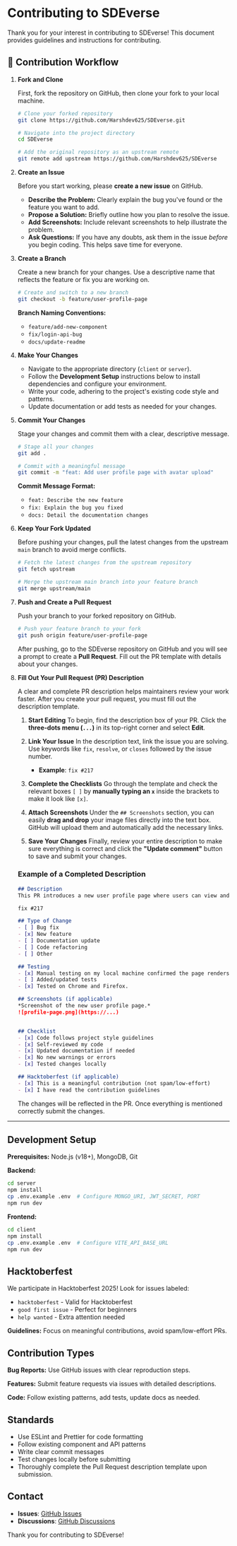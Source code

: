 # Contributing to SDEverse

Thank you for your interest in contributing to SDEverse! This document provides guidelines and instructions for contributing.

## 🔄 Contribution Workflow

1.  **Fork and Clone**

    First, fork the repository on GitHub, then clone your fork to your local machine.

    ```bash
    # Clone your forked repository
    git clone https://github.com/Harshdev625/SDEverse.git

    # Navigate into the project directory
    cd SDEverse

    # Add the original repository as an upstream remote
    git remote add upstream https://github.com/Harshdev625/SDEverse
    ```

2. **Create an Issue**

    Before you start working, please **create a new issue** on GitHub.
    * **Describe the Problem:** Clearly explain the bug you've found or the feature you want to add.
    * **Propose a Solution:** Briefly outline how you plan to resolve the issue.
    * **Add Screenshots:** Include relevant screenshots to help illustrate the problem.
    * **Ask Questions:** If you have any doubts, ask them in the issue *before* you begin coding. This helps save time for everyone.


3.  **Create a Branch**

    Create a new branch for your changes. Use a descriptive name that reflects the feature or fix you are working on.

    ```bash
    # Create and switch to a new branch
    git checkout -b feature/user-profile-page
    ```

    **Branch Naming Conventions:**
    * `feature/add-new-component`
    * `fix/login-api-bug`
    * `docs/update-readme`

4.  **Make Your Changes**

    * Navigate to the appropriate directory (`client` or `server`).
    * Follow the **Development Setup** instructions below to install dependencies and configure your environment.
    * Write your code, adhering to the project's existing code style and patterns.
    * Update documentation or add tests as needed for your changes.

5.  **Commit Your Changes**

    Stage your changes and commit them with a clear, descriptive message.

    ```bash
    # Stage all your changes
    git add .

    # Commit with a meaningful message
    git commit -m "feat: Add user profile page with avatar upload"
    ```

    **Commit Message Format:**
    * `feat: Describe the new feature`
    * `fix: Explain the bug you fixed`
    * `docs: Detail the documentation changes`

6.  **Keep Your Fork Updated**

    Before pushing your changes, pull the latest changes from the upstream `main` branch to avoid merge conflicts.

    ```bash
    # Fetch the latest changes from the upstream repository
    git fetch upstream

    # Merge the upstream main branch into your feature branch
    git merge upstream/main
    ```

7.  **Push and Create a Pull Request**

    Push your branch to your forked repository on GitHub.

    ```bash
    # Push your feature branch to your fork
    git push origin feature/user-profile-page
    ```

    After pushing, go to the SDEverse repository on GitHub and you will see a prompt to create a **Pull Request**. Fill out the PR template with details about your changes.


8. **Fill Out Your Pull Request (PR) Description**

    A clear and complete PR description helps maintainers review your work faster. After you create your pull request, you must fill out the description template.

    1.  **Start Editing**
        To begin, find the description box of your PR. Click the **three-dots menu (`...`)** in its top-right corner and select **Edit**.
        

    2.  **Link Your Issue**
        In the description text, link the issue you are solving. Use keywords like `fix`, `resolve`, or `closes` followed by the issue number.
        * **Example**: `fix #217`

    3.  **Complete the Checklists**
        Go through the template and check the relevant boxes `[ ]` by **manually typing an `x`** inside the brackets to make it look like `[x]`.

    4.  **Attach Screenshots**
        Under the `## Screenshots` section, you can easily **drag and drop** your image files directly into the text box. GitHub will upload them and automatically add the necessary links.

    5.  **Save Your Changes**
        Finally, review your entire description to make sure everything is correct and click the **"Update comment"** button to save and submit your changes.

    ### Example of a Completed Description
    ```markdown
    ## Description
    This PR introduces a new user profile page where users can view and update their information, including uploading a new avatar.

    fix #217

    ## Type of Change
    - [ ] Bug fix
    - [x] New feature  
    - [ ] Documentation update
    - [ ] Code refactoring
    - [ ] Other

    ## Testing
    - [x] Manual testing on my local machine confirmed the page renders correctly and the form submission works.
    - [ ] Added/updated tests
    - [x] Tested on Chrome and Firefox.

    ## Screenshots (if applicable)
    *Screenshot of the new user profile page.*
    ![profile-page.png](https://...)


    ## Checklist
    - [x] Code follows project style guidelines
    - [x] Self-reviewed my code  
    - [x] Updated documentation if needed
    - [x] No new warnings or errors
    - [x] Tested changes locally

    ## Hacktoberfest (if applicable)
    - [x] This is a meaningful contribution (not spam/low-effort)
    - [x] I have read the contribution guidelines
    ```
    The changes will be reflected in the PR. Once everything is mentioned correctly submit the changes.
---

## Development Setup

**Prerequisites:** Node.js (v18+), MongoDB, Git

**Backend:**
```bash
cd server
npm install
cp .env.example .env  # Configure MONGO_URI, JWT_SECRET, PORT
npm run dev
```

**Frontend:**
```bash
cd client
npm install  
cp .env.example .env  # Configure VITE_API_BASE_URL
npm run dev
```

## Hacktoberfest

We participate in Hacktoberfest 2025! Look for issues labeled:
- `hacktoberfest` - Valid for Hacktoberfest  
- `good first issue` - Perfect for beginners
- `help wanted` - Extra attention needed

**Guidelines:** Focus on meaningful contributions, avoid spam/low-effort PRs.

## Contribution Types

**Bug Reports:** Use GitHub issues with clear reproduction steps.

**Features:** Submit feature requests via issues with detailed descriptions.

**Code:** Follow existing patterns, add tests, update docs as needed.

## Standards

- Use ESLint and Prettier for code formatting
- Follow existing component and API patterns  
- Write clear commit messages
- Test changes locally before submitting
- Thoroughly complete the Pull Request description template upon submission.

## Contact

- **Issues**: [GitHub Issues](https://github.com/Harshdev625/SDEverse/issues)
- **Discussions**: [GitHub Discussions](https://github.com/Harshdev625/SDEverse/discussions)

Thank you for contributing to SDEverse!
